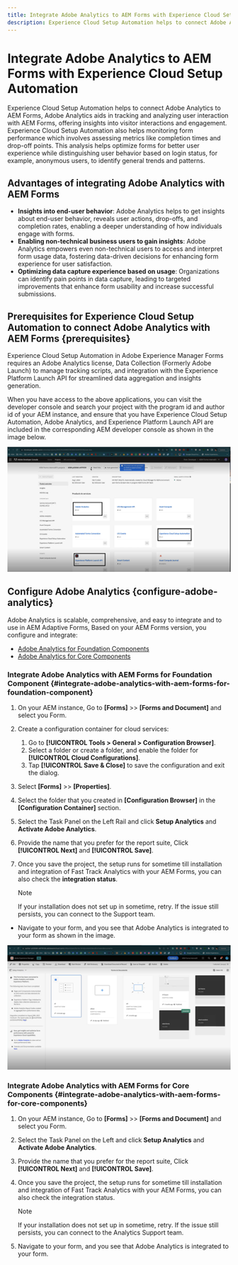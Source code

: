 ```yaml
---
title: Integrate Adobe Analytics to AEM Forms with Experience Cloud Setup Automation
description: Experience Cloud Setup Automation helps to connect Adobe Analytics to AEM Forms. It helps in tracking and analyzing user interaction with AEM Forms, offering insights into visitor interactions and engagement.
---
```


# Integrate Adobe Analytics to AEM Forms with Experience Cloud Setup Automation

Experience Cloud Setup Automation helps to connect Adobe Analytics to AEM Forms, Adobe Analytics aids in tracking and analyzing user interaction with AEM Forms, offering insights into visitor interactions and engagement. Experience Cloud Setup Automation also helps monitoring form performance which involves assessing metrics like completion times and drop-off points. This analysis helps optimize forms for better user experience while distinguishing user behavior based on login status, for example, anonymous users, to identify general trends and patterns.

## Advantages of integrating Adobe Analytics with AEM Forms

* **Insights into end-user behavior**: Adobe Analytics helps to get insights about end-user behavior,  reveals user actions, drop-offs, and completion rates, enabling a deeper understanding of how individuals engage with forms.
* **Enabling non-technical business users to gain insights**: Adobe Analytics empowers even non-technical users to access and interpret form usage data, fostering data-driven decisions for enhancing form experience for user satisfaction.
* **Optimizing data capture experience based on usage**: Organizations can identify pain points in data capture, leading to targeted improvements that enhance form usability and increase successful submissions.

## Prerequisites for Experience Cloud Setup Automation to connect Adobe Analytics with AEM Forms {prerequisites}

Experience Cloud Setup Automation in Adobe Experience Manager Forms requires an Adobe Analytics license, Data Collection (Formerly Adobe Launch) to manage tracking scripts, and integration with the Experience Platform Launch API for streamlined data aggregation and insights generation.

When you have access to the above applications, you can visit the developer console and search your project with the program id and author id of your AEM instance, and ensure that you have Experience Cloud Setup Automation, Adobe Analytics, and Experience Platform Launch API are included in the corresponding AEM developer console as shown in the image below.

![Prerequiste Forms Analytics Integration](assets/analytics-aem.png)

## Configure Adobe Analytics {configure-adobe-analytics}

Adobe Analytics is scalable, comprehensive, and easy to integrate and to use in AEM Adaptive Forms, Based on your AEM Forms version, you configure and integrate:

* [Adobe Analytics for Foundation Components](#integrate-adobe-analytics-with-aem-forms-for-foundation-component)
* [Adobe Analytics for Core Components](#integrate-adobe-analytics-with-aem-forms-for-core-components)

### Integrate Adobe Analytics with AEM Forms for Foundation Component {#integrate-adobe-analytics-with-aem-forms-for-foundation-component}

1. On your AEM instance, Go to **[Forms]** >> **[Forms and Document]** and select you Form. 
1. Create a configuration container for cloud services:
    1. Go to **[!UICONTROL Tools > General > Configuration Browser]**.
    1. Select a folder or create a folder, and enable the folder for **[!UICONTROL Cloud Configurations]**.
    1. Tap **[!UICONTROL Save & Close]** to save the configuration and exit the dialog.
1. Select **[Forms]** >> **[Properties]**.
1. Select the folder that you created in **[Configuration Browser]** in the **[Configuration Container]** section.
1. Select the Task Panel on the Left Rail and click **Setup Analytics** and **Activate Adobe Analytics**.
1. Provide the name that you prefer for the report suite, Click **[!UICONTROL Next]** and **[!UICONTROL Save]**.
1. Once you save the project, the setup runs for sometime till installation and integration of Fast Track Analytics with your AEM Forms, you can also check the **integration status**.

    >[!NOTE] 
    >
    >If your installation does not set up in sometime, retry. If the issue still persists, you can connect to the Support team.

* Navigate to your form, and you see that Adobe Analytics is integrated to your form as shown in the image.

![Integrated AEM Analytics](assets/analytics-aem-integrated.png)

### Integrate Adobe Analytics with AEM Forms for Core Components {#integrate-adobe-analytics-with-aem-forms-for-core-components}

1. On your AEM instance, Go to **[Forms]** >> **[Forms and Document]** and select you Form. 
1. Select the Task Panel on the Left and click **Setup Analytics** and **Activate Adobe Analytics**.
1. Provide the name that you prefer for the report suite, Click **[!UICONTROL Next]** and **[!UICONTROL Save]**.
1. Once you save the project, the setup runs for sometime till installation and integration of Fast Track Analytics with your AEM Forms, you can also check the integration status.

    >[!NOTE] 
    >
    >If your installation does not set up in sometime, retry. If the issue still persists, you can connect to the Analytics Support team.

1. Navigate to your form, and you see that Adobe Analytics is integrated to your form.